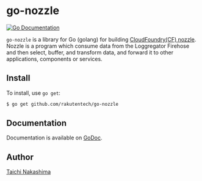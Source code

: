 go-nozzle
====

[![Go Documentation](http://img.shields.io/badge/go-documentation-blue.svg?style=flat-square)](http://godoc.org/github.com/rakutentech/go-nozzle)

`go-nozzle` is a library for Go (golang) for building [CloudFoundry(CF) nozzle](https://docs.cloudfoundry.org/loggregator/architecture.html#nozzles). Nozzle is a program which consume data from the Loggregator Firehose and then select, buffer, and transform data, and forward it to other applications, components or services. 

## Install

To install, use `go get`:

```bash
$ go get github.com/rakutentech/go-nozzle
```

## Documentation

Documentation is available on [GoDoc](http://godoc.org/github.com/rakutentech/go-nozzle).

## Author

[Taichi Nakashima](https://github.com/tcnksm)
